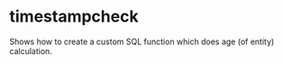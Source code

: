 # timestampcheck

Shows how to create a custom SQL function which does age (of entity) calculation.
